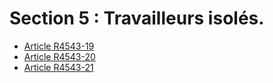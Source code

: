 # Section 5 : Travailleurs isolés. &#13;
&#13;


* [Article R4543-19](./LEGIARTI000019940061.md)
* [Article R4543-20](./LEGIARTI000019940059.md)
* [Article R4543-21](./LEGIARTI000019940057.md)
